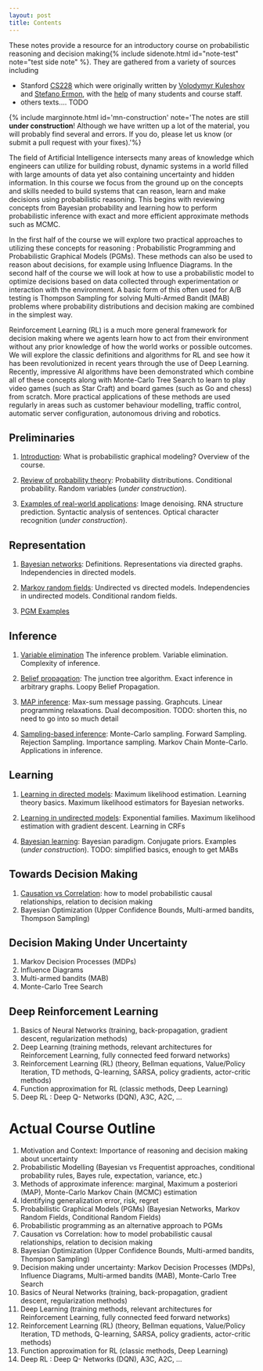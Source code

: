 ```yaml
---
layout: post
title: Contents
---
```

<span class="newthought">These notes</span> provide a resource for an introductory course on probabilistic reasoning and decision making{% include sidenote.html id="note-test" note="test side note" %}.
They are gathered from a variety of sources including
- Stanford [CS228](https://cs228.stanford.edu/) which were originally written by [Volodymyr Kuleshov](http://www.stanford.edu/~kuleshov) and [Stefano Ermon](http://cs.stanford.edu/~ermon/), with the [help](https://github.com/ermongroup/cs228-notes/commits/master) of many students and course staff.
- others texts.... TODO


<!-- TODO : update this note -->
{% include marginnote.html id='mn-construction' note='The notes are still **under construction**! Although we have written up a lot of the material, you will probably find several and errors. If you do, please let us know (or submit a pull request with your fixes).'%}
<!--You too may help make these notes better by submitting your improvements to us via [GitHub](https://github.com/ermongroup/cs228-notes).-->

The field of Artificial Intelligence intersects many areas of knowledge which engineers can utilize for building robust, dynamic systems in a world filled with large amounts of data yet also containing uncertainty and hidden information. In this course we focus from the ground up on the concepts and skills needed to build systems that can reason, learn and make decisions using probabilistic reasoning. This begins with reviewing concepts from Bayesian probability and learning how to perform probabilistic inference with exact and more efficient approximate methods such as MCMC.

In the first half of the course we will explore two practical approaches to utilizing these concepts for reasoning : Probabilistic Programming and Probabilistic Graphical Models (PGMs). These methods can also be used to reason about decisions, for example using Influence Diagrams. In the second half of the course we will look at how to use a probabilistic model to optimize decisions based on data collected through experimentation or interaction with the environment. A basic form of this often used for A/B testing is Thompson Sampling for solving Multi-Armed Bandit (MAB) problems where probability distributions and decision making are combined in the simplest way. 

Reinforcement Learning (RL) is a much more general framework for decision making where we agents learn how to act from their environment without any prior knowledge of how the world works or possible outcomes. We will explore the classic definitions and algorithms for RL and see how it has been revolutionized in recent years through the use of Deep Learning. Recently, impressive AI algorithms have been demonstrated which combine all of these concepts along with Monte-Carlo Tree Search to learn to play video games (such as Star Craft) and board games (such as Go and chess) from scratch. More practical applications of these methods are used regularly in areas such as customer behaviour modelling, traffic control, automatic server configuration, autonomous driving and robotics.

## Preliminaries

1. [Introduction](preliminaries/introduction/): What is probabilistic graphical modeling? Overview of the course.

2. [Review of probability theory](preliminaries/probabilityreview): Probability distributions. Conditional probability. Random variables (*under construction*).

3. [Examples of real-world applications](preliminaries/applications): Image denoising. RNA structure prediction. Syntactic analysis of sentences. Optical character recognition (*under construction*).

## Representation

1. [Bayesian networks](representation/directed/): Definitions. Representations via directed graphs. Independencies in directed models. 

2. [Markov random fields](representation/undirected/): Undirected vs directed models. Independencies in undirected models. Conditional random fields.

1. [PGM Examples](representation/examples/) 


## Inference

1. [Variable elimination](inference/ve/) The inference problem. Variable elimination. Complexity of inference.

2. [Belief propagation](inference/jt/): The junction tree algorithm. Exact inference in arbitrary graphs. Loopy Belief Propagation.

3. [MAP inference](inference/map/): Max-sum message passing. Graphcuts. Linear programming relaxations. Dual decomposition. TODO: shorten this, no need to go into so much detail

4. [Sampling-based inference](inference/sampling/): Monte-Carlo sampling. Forward Sampling. Rejection Sampling. Importance sampling. Markov Chain Monte-Carlo. Applications in inference.

<!--5. [Variational inference](inference/variational/): Variational lower bounds. Mean Field. Marginal polytope and its relaxations.-->

## Learning

1. [Learning in directed models](learning/directed/): Maximum likelihood estimation. Learning theory basics. Maximum likelihood estimators for Bayesian networks.

2. [Learning in undirected models](learning/undirected/): Exponential families. Maximum likelihood estimation with gradient descent. Learning in CRFs

<!-- 3. [Learning in latent variable models](learning/latent/): Latent variable models. Gaussian mixture models. Expectation maximization.-->

4. [Bayesian learning](learning/bayesian/): Bayesian paradigm. Conjugate priors. Examples (*under construction*). TODO: simplified basics, enough to get MABs

<!-- 5. [Structure learning](learning/structure/): Chow-Liu algorithm. Akaike information criterion. Bayesian information criterion. Bayesian structure learning (*under construction*).-->

## Towards Decision Making
1. [Causation vs Correlation](causality/): how to model probabilistic causal relationships, relation to decision making 
1. Bayesian Optimization (Upper Confidence Bounds, Multi-armed bandits, Thompson Sampling) 

## Decision Making Under Uncertainty
1. Markov Decision Processes (MDPs)
1. Influence Diagrams
1. Multi-armed bandits (MAB)
1. Monte-Carlo Tree Search

## Deep Reinforcement Learning
1. Basics of Neural Networks (training, back-propagation, gradient descent, regularization methods)
1. Deep Learning (training methods, relevant architectures for Reinforcement Learning, fully connected feed forward networks)
1. Reinforcement Learning (RL) (theory, Bellman equations, Value/Policy Iteration, TD methods, Q-learning, SARSA, policy gradients, actor-critic methods)
1. Function approximation for RL (classic methods, Deep Learning)
1. Deep RL : Deep Q- Networks (DQN), A3C, A2C, …



<!--1. [The variational autoencoder](extras/vae): Deep generative models. The reparametrization trick. Learning latent visual representations.-->

<!--2. [List of further readings](extras/readings): Structured support vector machines. Bayesian non-parametrics.-->

# Actual Course Outline
1. Motivation and Context: Importance of reasoning and decision making about uncertainty
1. Probabilistic Modelling (Bayesian vs Frequentist approaches, conditional probability rules, Bayes rule, expectation, variance, etc.) 
1. Methods of approximate inference: marginal, Maximum a posteriori (MAP), Monte-Carlo Markov Chain (MCMC) estimation 
1. Identifying generalization error, risk, regret 
1. Probabilistic Graphical Models (PGMs) (Bayesian Networks, Markov Random Fields, Conditional Random Fields) 
1. Probabilistic programming as an alternative approach to PGMs 
1. Causation vs Correlation: how to model probabilistic causal relationships, relation to decision making 
1. Bayesian Optimization (Upper Confidence Bounds, Multi-armed bandits, Thompson Sampling) 
1. Decision making under uncertainty: Markov Decision Processes (MDPs), Influence Diagrams, Multi-armed bandits (MAB), Monte-Carlo Tree Search
1. Basics of Neural Networks (training, back-propagation, gradient descent, regularization methods)
1. Deep Learning (training methods, relevant architectures for Reinforcement Learning, fully connected feed forward networks)
1. Reinforcement Learning (RL) (theory, Bellman equations, Value/Policy Iteration, TD methods, Q-learning, SARSA, policy gradients, actor-critic methods)
1. Function approximation for RL (classic methods, Deep Learning)
1. Deep RL : Deep Q- Networks (DQN), A3C, A2C, …
